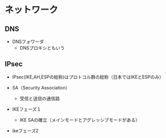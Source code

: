 # ネットワーク

## DNS
- DNSフォワーダ
  - DNSプロキシともいう
 
## IPsec
  - IPsec(IKE,AH,ESPの総称)はプロトコル群の総称（日本ではIKEとESPのみ）
 
- SA（Security Association）
  - 受信と送信の通信路
 
- IKEフェーズ１
  - IKE SAの確立（メインモードとアグレッシブモードがある）
- ikeフェーズ2
 

